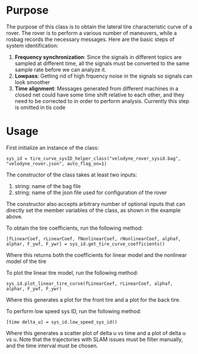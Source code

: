# Purpose
The purpose of this class is to obtain the lateral tire characteristic curve of a rover. The rover is to perform a various number of maneuvers, while a rosbag records the necessary messages. Here are the basic steps of system identification:
1. **Frequency synchronization**: Since the signals in different topics are sampled at different time, all the signals must be converted to the same sample rate before we can analyze it.  
2. **Lowpass**: Getting rid of high frquency noise in the signals so signals can look smoother
3. **Time alignment**: Messages generated from different machines in a closed net could have some time shift relative to each other, and they need to be corrected to in order to perform analysis. Currently this step is omitted in tis code

# Usage
First initialize an instance of the class:
```
sys_id = tire_curve_sysID_helper_class("velodyne_rover_sysid.bag", "velodyne_rover.json", auto_flag_on=1)
```

The constructor of the class takes at least two inputs:
1. string: name of the bag file
2. string: name of the json file used for configuration of the rover

The constructor also accepts arbitrary number of optional inputs that can directly set the member variables of the class, as shown in the example above.


To obtain the tire coefficients, run the following method:
```
[fLinearCoef, rLinearCoef, fNonlinearCoef, rNonlinearCoef, alphaf, alphar, F_ywf, F_ywr] = sys_id.get_tire_curve_coefficients()
```
Where this returns both the coefficients for linear model and the nonlinear model of the tire


To plot the linear tire model, run the following method:
```
sys_id.plot_linear_tire_curve(fLinearCoef, rLinearCoef, alphaf, alphar, F_ywf, F_ywr)
```
Where this generates a plot for the front tire and a plot for the back tire.

To perform low speed sys ID, run the following method:
```
[time delta_u] = sys_id.low_speed_sys_id()
```
Where this generates a scatter plot of delta u vs time and a plot of delta u vs u. Note that the trajectories with SLAM issues must be filter manually, and the time interval must be chosen.
